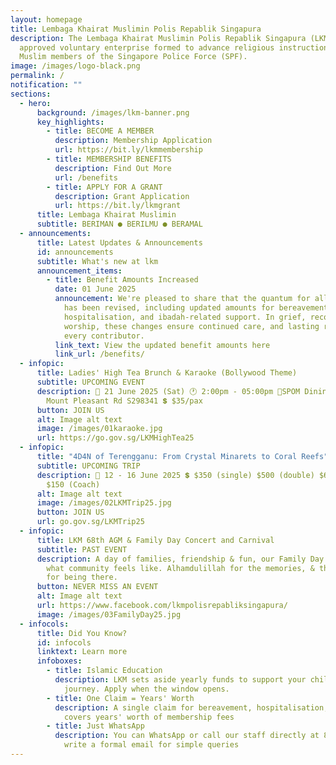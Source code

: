 ```yaml
---
layout: homepage
title: Lembaga Khairat Muslimin Polis Repablik Singapura
description: The Lembaga Khairat Muslimin Polis Repablik Singapura (LKM) is an
  approved voluntary enterprise formed to advance religious instruction among
  Muslim members of the Singapore Police Force (SPF).
image: /images/logo-black.png
permalink: /
notification: ""
sections:
  - hero:
      background: /images/lkm-banner.png
      key_highlights:
        - title: BECOME A MEMBER
          description: Membership Application
          url: https://bit.ly/lkmmembership
        - title: MEMBERSHIP BENEFITS
          description: Find Out More
          url: /benefits
        - title: APPLY FOR A GRANT
          description: Grant Application
          url: https://bit.ly/lkmgrant
      title: Lembaga Khairat Muslimin
      subtitle: BERIMAN ● BERILMU ● BERAMAL
  - announcements:
      title: Latest Updates & Announcements
      id: announcements
      subtitle: What's new at lkm
      announcement_items:
        - title: Benefit Amounts Increased
          date: 01 June 2025
          announcement: We're pleased to share that the quantum for all member benefits
            has been revised, including updated amounts for bereavement,
            hospitalisation, and ibadah-related support. In grief, recovery, or
            worship, these changes ensure continued care, and lasting reward for
            every contributor.
          link_text: View the updated benefit amounts here
          link_url: /benefits/
  - infopic:
      title: Ladies' High Tea Brunch & Karaoke (Bollywood Theme)
      subtitle: UPCOMING EVENT
      description: 📅 21 June 2025 (Sat) 🕐 2:00pm - 05:00pm 📍SPOM Dining Hall, 153
        Mount Pleasant Rd S298341 💲 $35/pax
      button: JOIN US
      alt: Image alt text
      image: /images/01karaoke.jpg
      url: https://go.gov.sg/LKMHighTea25
  - infopic:
      title: "4D4N of Terengganu: From Crystal Minarets to Coral Reefs"
      subtitle: UPCOMING TRIP
      description: 📅 12 - 16 June 2025 💲 $350 (single) $500 (double) $680 (triple),
        $150 (Coach)
      alt: Image alt text
      image: /images/02LKMTrip25.jpg
      button: JOIN US
      url: go.gov.sg/LKMTrip25
  - infopic:
      title: LKM 68th AGM & Family Day Concert and Carnival
      subtitle: PAST EVENT
      description: A day of families, friendship & fun, our Family Day reminded us
        what community feels like. Alhamdulillah for the memories, & thank you
        for being there.
      button: NEVER MISS AN EVENT
      alt: Image alt text
      url: https://www.facebook.com/lkmpolisrepabliksingapura/
      image: /images/03FamilyDay25.jpg
  - infocols:
      title: Did You Know?
      id: infocols
      linktext: Learn more
      infoboxes:
        - title: Islamic Education
          description: LKM sets aside yearly funds to support your child's madrasah
            journey. Apply when the window opens.
        - title: One Claim = Years' Worth
          description: A single claim for bereavement, hospitalisation, or ibadah often
            covers years' worth of membership fees
        - title: Just WhatsApp
          description: You can WhatsApp or call our staff directly at 83225299. No need to
            write a formal email for simple queries
---
```

